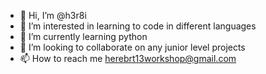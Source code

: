 - 👋 Hi, I’m @h3r8i
- 👀 I’m interested in learning to code in different languages
- 🌱 I’m currently learning python
- 💞️ I’m looking to collaborate on any junior level projects
- 📫 How to reach me herebrt13workshop@gmail.com


<!---
h3r8i/h3r8i is a ✨ special ✨ repository because its `README.md` (this file) appears on your GitHub profile.
You can click the Preview link to take a look at your changes.
--->
